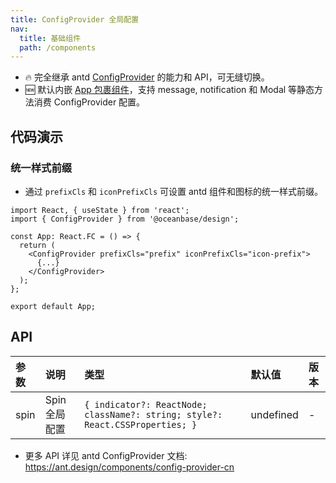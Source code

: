 ```yaml
---
title: ConfigProvider 全局配置
nav:
  title: 基础组件
  path: /components
---
```


- 🔥 完全继承 antd [ConfigProvider](https://ant.design/components/config-provider-cn) 的能力和 API，可无缝切换。
- 🆕 默认内嵌 [App 包裹组件](https://ant.design/components/app-cn)，支持 message, notification 和 Modal 等静态方法消费 ConfigProvider 配置。

## 代码演示

<!-- prettier-ignore -->
<code src="../locale/demo/basic.tsx" title="国际化"></code>
<code src="./demo/size.tsx" title="尺寸"></code>
<code src="./demo/theme.tsx" title="主题"></code>
<code src="./demo/spin.tsx" title="Spin"></code>

### 统一样式前缀

- 通过 `prefixCls` 和 `iconPrefixCls` 可设置 antd 组件和图标的统一样式前缀。

```tsx | pure
import React, { useState } from 'react';
import { ConfigProvider } from '@oceanbase/design';

const App: React.FC = () => {
  return (
    <ConfigProvider prefixCls="prefix" iconPrefixCls="icon-prefix">
      {...}
    </ConfigProvider>
  );
};

export default App;
```

## API

| 参数 | 说明 | 类型 | 默认值 | 版本 |
| :-- | :-- | :-- | :-- | :-- |
| spin | Spin 全局配置 | `{ indicator?: ReactNode; className?: string; style?: React.CSSProperties; }` | undefined | - |

- 更多 API 详见 antd ConfigProvider 文档: https://ant.design/components/config-provider-cn
